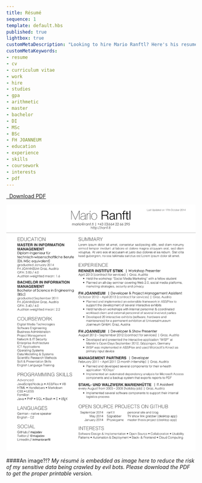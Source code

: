 ```yaml
---
title: Résumé
sequence: 1
template: default.hbs
published: true
lightbox: true
customMetaDescription: "Looking to hire Mario Ranftl? Here's his resume (embedded as PNG) and available to download as PDF."
customMetaKeywords:
- resume
- cv
- curriculum vitae
- work
- hire
- studies
- gpa
- arithmetic
- master
- bachelor
- DI
- MSc
- BSc
- FH JOANNEUM
- education
- experience
- skills
- coursework
- interests
- pdf
---
```


<a class="btn btn-primary btn-block btn-lg" role="button" href="/static/resume/resume.pdf" target="_blank"><i class="fa fa-download"></i>&nbsp;&nbsp;Download PDF</a>

![resume picture](/static/resume/resume.png)

####An image?!?
*My résumé is embedded as image here to reduce the risk of my sensitive data being crawled by evil bots. Please download the PDF to get the proper printable version.*